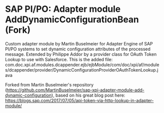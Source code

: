 # SAP PI/PO: Adapter module AddDynamicConfigurationBean (Fork)
Custom adapter module by Martin Buselmeier for Adapter Engine of SAP PI/PO systems to set dynamic configuration attributes of the processed message.
Extended by Philippe Addor by a provider class for OAuth Token Lookup to use with Salesforce. This is the added file: com.doc.xpi.af.modules.dcappender.ejb/ejbModule/com/doc/xpi/af/modules/dcappender/provider/DynamicConfigurationProviderOAuthTokenLookup.java

Forked from Martin Buselmeier's repository (https://github.com/MartinBuselmeier/sap-xpi-adapter-module-add-dynamic-configuration), based on his great blog post here: https://blogs.sap.com/2017/07/05/api-token-via-http-lookup-in-adapter-module/

